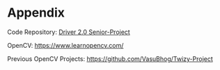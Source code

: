 # Appendix
Code Repository:
[Driver 2.0 Senior-Project](https://github.com/VasuBhog/Senior-Project)

OpenCV: https://www.learnopencv.com/

Previous OpenCV Projects: https://github.com/VasuBhog/Twizy-Project